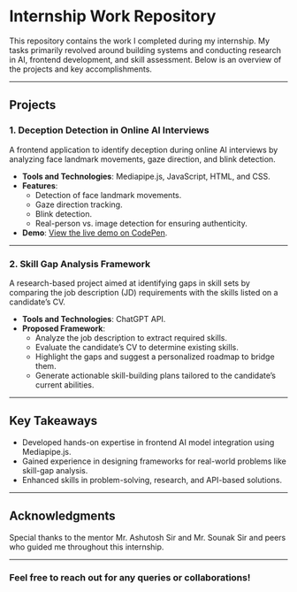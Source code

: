 # Internship Work Repository  

This repository contains the work I completed during my internship. My tasks primarily revolved around building systems and conducting research in AI, frontend development, and skill assessment. Below is an overview of the projects and key accomplishments.  

---

## Projects  

### 1. **Deception Detection in Online AI Interviews**  
A frontend application to identify deception during online AI interviews by analyzing face landmark movements, gaze direction, and blink detection.  
- **Tools and Technologies**: Mediapipe.js, JavaScript, HTML, and CSS.  
- **Features**:  
  - Detection of face landmark movements.  
  - Gaze direction tracking.  
  - Blink detection.  
  - Real-person vs. image detection for ensuring authenticity.  
- **Demo**: [View the live demo on CodePen](https://codepen.io/Rao-Pushpender-Yaduvanshi/pen/zxOPLBv).  

---

### 2. **Skill Gap Analysis Framework**  
A research-based project aimed at identifying gaps in skill sets by comparing the job description (JD) requirements with the skills listed on a candidate’s CV.  
- **Tools and Technologies**: ChatGPT API.  
- **Proposed Framework**:  
  - Analyze the job description to extract required skills.  
  - Evaluate the candidate’s CV to determine existing skills.  
  - Highlight the gaps and suggest a personalized roadmap to bridge them.  
  - Generate actionable skill-building plans tailored to the candidate’s current abilities.  

---

## Key Takeaways  
- Developed hands-on expertise in frontend AI model integration using Mediapipe.js.  
- Gained experience in designing frameworks for real-world problems like skill-gap analysis.  
- Enhanced skills in problem-solving, research, and API-based solutions.

---

## Acknowledgments  
Special thanks to the mentor Mr. Ashutosh Sir and Mr. Sounak Sir and peers who guided me throughout this internship.  

--- 

### Feel free to reach out for any queries or collaborations!  

